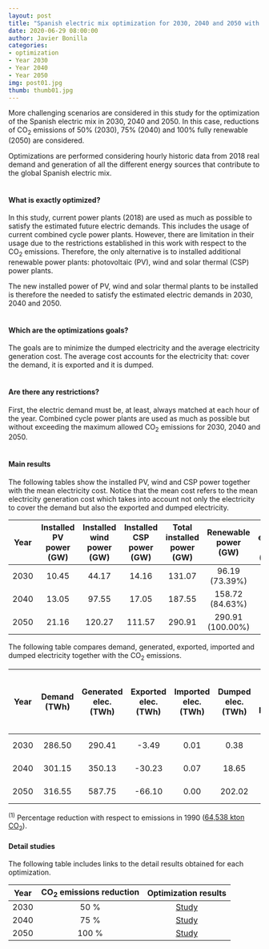 ```yaml
---
layout: post
title: "Spanish electric mix optimization for 2030, 2040 and 2050 with CO<sub>2</sub> emissions reduction: 50%, 75% and 100%"
date: 2020-06-29 08:00:00
author: Javier Bonilla
categories: 
- optimization 
- Year 2030
- Year 2040
- Year 2050
img: post01.jpg
thumb: thumb01.jpg
---
```


More challenging scenarios are considered in this study for the optimization of the Spanish electric mix in 2030, 2040 and 2050. In this case, reductions of CO<sub>2</sub> emissions of 50% (2030), 75% (2040) and 100% fully renewable (2050) are considered.

Optimizations are performed considering hourly historic data from 2018 real demand and generation of all the different energy sources that contribute to the global Spanish electric mix.<!--more-->
<br><br>
#### What is exactly optimized?

In this study, current power plants (2018) are used as much as possible to satisfy the estimated future electric demands. This includes the usage of current combined cycle power plants. However, there are limitation in their usage due to the restrictions established in this work with respect to the CO<sub>2</sub> emissions. Therefore, the only alternative is to installed additional renewable power plants: photovoltaic (PV), wind and solar thermal (CSP) power plants.

The new installed power of PV, wind and solar thermal plants to be installed is therefore the needed to satisfy the estimated electric demands in 2030, 2040 and 2050.
<br><br>
#### Which are the optimizations goals?

The goals are to minimize the dumped electricity and the average electricity generation cost. The average cost accounts for the electricity that: cover the demand, it is exported and it is dumped. 
<br><br>
#### Are there any restrictions?

First, the electric demand must be, at least, always matched at each hour of the year. Combined cycle power plants are used as much as possible but without exceeding the maximum allowed CO<sub>2</sub> emissions for 2030, 2040 and 2050.
<br><br>
#### Main results

The following tables show the installed PV, wind and CSP power together with the mean electricity cost. Notice that the mean cost refers to the mean electricity generation cost which takes into account not only the electricity to cover the demand but also the exported and dumped electricity. 

| Year | Installed PV power (GW) | Installed wind power (GW) | Installed CSP power (GW) | Total installed power (GW) | Renewable power (GW) | Mean electricity cost (c€/kWh) |
|:----:|:--------:|:--------:|:--------:|:--------:|:--------:|:--------:|
| 2030 | 10.45 | 44.17 |  14.16 | 131.07 | 96.19 (73.39%) | 5.76 |
| 2040 | 13.05 | 97.55 |  17.05 | 187.55 | 158.72 (84.63%) | 4.89 |
| 2050 | 21.16 | 120.27 |  111.57 | 290.91 | 290.91 (100.00%) | 4.10 |


The following table compares demand, generated, exported, imported and dumped electricity together with the CO<sub>2</sub> emissions.

|Year | Demand (TWh) | Generated elec. (TWh) | Exported elec. (TWh) | Imported elec. (TWh) | Dumped elec. (TWh) | CO<sub>2</sub> emissions (kton) & percentage reduction <sup>(1)</sup> |
|:----:|:--------:|:--------:|:--------:|:--------:|:--------:|:--------:|
| 2030 | 286.50 | 290.41 | -3.49 | 0.01 | 0.38 | 32,268.78 (50.00%) |
| 2040 | 301.15 | 350.13 | -30.23 | 0.07 | 18.65 | 16,132.67 (75.00%) |
| 2050 | 316.55 | 587.75 | -66.10 | 0.00 | 202.02 | 0.00 (100.00%) |


<sup>(1)</sup> Percentage reduction with respect to emissions in 1990 (<a href='../../../../../emissions/'>64,538 kton CO<sub>2</sub></a>).
<br>
#### Detail studies

The following table includes links to the detail results obtained for each optimization.

| Year | CO<sub>2</sub> emissions reduction | Optimization results |
|:----:|:----------------------------------:|:--------------------:|
| 2030 | 50 % | [Study][link2030] |
| 2040 | 75 % | [Study][link2040] |
| 2050 | 100 % | [Study][link2050] |

[link2030]: ../../../../../projects/optimization-2030-2018-50/
[link2040]: ../../../../../projects/optimization-2040-2018-75/
[link2050]: ../../../../../projects/optimization-2050-2018-100/
